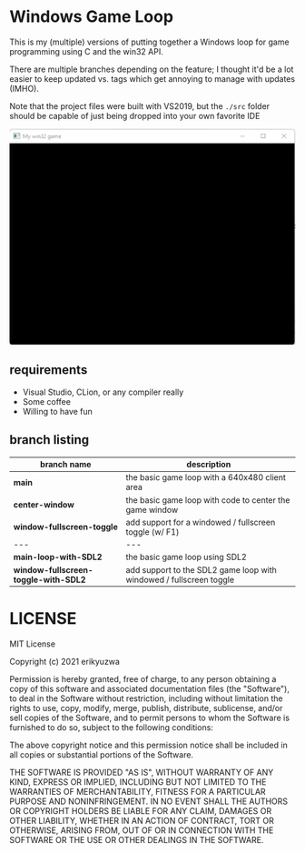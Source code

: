 # Windows Game Loop

This is my (multiple) versions of putting together a Windows loop for game programming
using C and the win32 API.

There are multiple branches depending on the feature; I thought it'd be a lot easier
to keep updated vs. tags which get annoying to manage with updates (IMHO).

Note that the project files were built with VS2019, but the `./src` folder should be
capable of just being dropped into your own favorite IDE

![](./screenshot.png)

## requirements

- Visual Studio, CLion, or any compiler really
- Some coffee
- Willing to have fun

## branch listing

| branch name | description |
| --- | --- |
| **main** | the basic game loop with a 640x480 client area |
| **center-window** | the basic game loop with code to center the game window |
| **window-fullscreen-toggle** | add support for a windowed / fullscreen toggle (w/ F1) |
| --- | --- |
| **main-loop-with-SDL2** | the basic game loop using SDL2 |
| **window-fullscreen-toggle-with-SDL2** | add support to the SDL2 game loop with windowed / fullscreen toggle |


# LICENSE

MIT License

Copyright (c) 2021 erikyuzwa

Permission is hereby granted, free of charge, to any person obtaining a copy
of this software and associated documentation files (the "Software"), to deal
in the Software without restriction, including without limitation the rights
to use, copy, modify, merge, publish, distribute, sublicense, and/or sell
copies of the Software, and to permit persons to whom the Software is
furnished to do so, subject to the following conditions:

The above copyright notice and this permission notice shall be included in all
copies or substantial portions of the Software.

THE SOFTWARE IS PROVIDED "AS IS", WITHOUT WARRANTY OF ANY KIND, EXPRESS OR
IMPLIED, INCLUDING BUT NOT LIMITED TO THE WARRANTIES OF MERCHANTABILITY,
FITNESS FOR A PARTICULAR PURPOSE AND NONINFRINGEMENT. IN NO EVENT SHALL THE
AUTHORS OR COPYRIGHT HOLDERS BE LIABLE FOR ANY CLAIM, DAMAGES OR OTHER
LIABILITY, WHETHER IN AN ACTION OF CONTRACT, TORT OR OTHERWISE, ARISING FROM,
OUT OF OR IN CONNECTION WITH THE SOFTWARE OR THE USE OR OTHER DEALINGS IN THE
SOFTWARE.